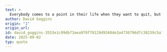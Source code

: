 ```yaml
---
text: >
  Everybody comes to a point in their life when they want to quit, but it's what you do at that moment that determines who you are.
author: David Goggins
origin: "1"
origin_url: 
id: david_goggins-3553e1c99dbf3aea970f78129d9340de3a4736796d7c38239c5a7217d04f3f6a
date: 2025-09-02
typ: quote
---
```

